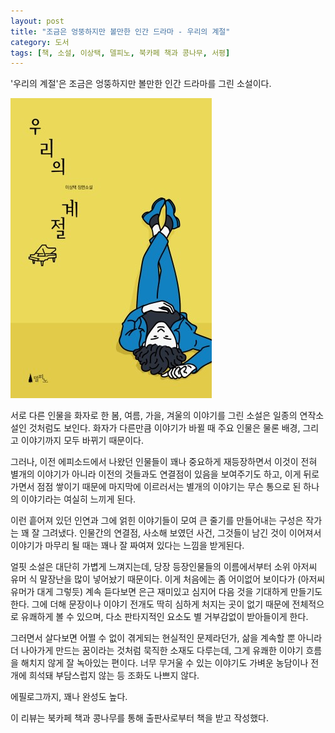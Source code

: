 ```yaml
---
layout: post
title: "조금은 엉뚱하지만 볼만한 인간 드라마 - 우리의 계절"
category: 도서
tags: [책, 소설, 이상택, 델피노, 북카페 책과 콩나무, 서평]
---
```


'우리의 계절'은
조금은 엉뚱하지만 볼만한 인간 드라마를 그린 소설이다.

![표지](/images/our-seasons-book-h480.jpg)

서로 다른 인물을 화자로 한 봄, 여름, 가을, 겨울의 이야기를 그린 소설은
일종의 연작소설인 것처럼도 보인다.
화자가 다른만큼 이야기가 바뀔 때 주요 인물은 물론 배경, 그리고 이야기까지 모두 바뀌기 때문이다.

그러나, 이전 에피소드에서 나왔던 인물들이 꽤나 중요하게 재등장하면서
이것이 전혀 별개의 이야기가 아니라
이전의 것들과도 연결점이 있음을 보여주기도 하고,
이게 뒤로 가면서 점점 쌓이기 때문에
마지막에 이르러서는 별개의 이야기는 무슨 통으로 된 하나의 이야기라는 여실히 느끼게 된다.

이런 흩어져 있던 인연과 그에 얽힌 이야기들이 모여 큰 줄기를 만들어내는 구성은 작가는 꽤 잘 그려냈다.
인물간의 연결점, 사소해 보였던 사건, 그것들이 남긴 것이 이어져서
이야기가 마무리 될 때는 꽤나 잘 짜여져 있다는 느낌을 받게된다.

얼핏 소설은 대단히 가볍게 느껴지는데,
당장 등장인물들의 이름에서부터 소위 아저씨 유머 식 말장난을 많이 넣어놨기 때문이다.
이게 처음에는 좀 어이없어 보이다가 (아저씨 유머가 대게 그렇듯) 계속 듣다보면 은근 재미있고 심지어 다음 것을 기대하게 만들기도 한다.
그에 더해 문장이나 이야기 전개도 딱히 심하게 처지는 곳이 없기 때문에
전체적으로 유쾌하게 볼 수 있으며,
다소 판타지적인 요소도 별 거부감없이 받아들이게 한다.

그러면서 살다보면 어쩔 수 없이 겪게되는 현실적인 문제라던가,
삶을 계속할 뿐 아니라 더 나아가게 만드는 꿈이라는 것처럼 묵직한 소재도 다루는데,
그게 유쾌한 이야기 흐름을 해치지 않게 잘 녹아있는 편이다.
너무 무거울 수 있는 이야기도 가벼운 농담이나 전개에 희석돼 부담스럽지 않는 등 조화도 나쁘지 않다.

에필로그까지, 꽤나 완성도 높다.



<div class="im im-info">
이 리뷰는 북카페 책과 콩나무를 통해 출판사로부터 책을 받고 작성했다.
</div>
